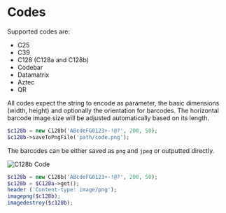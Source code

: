 # Codes

Supported codes are:

* C25
* C39
* C128 (C128a and C128b)
* Codebar
* Datamatrix
* Aztec
* QR

All codes expect the string to encode as parameter, the basic dimensions (width, height) and optionally the orientation for barcodes. The horizontal barcode image size will be adjusted automatically based on its length.

```php
$c128b = new C128b('ABcdeFG0123+-!@?', 200, 50);
$c128b->saveToPngFile('path/code.png');
```

The barcodes can be either saved as `png` and `jpeg` or outputted directly.

![C128b Code](Developer-Guide/services/codes1.png)

```php
$c128b = new C128b('ABcdeFG0123+-!@?', 200, 50);
$c128b = $C128a->get();
header ('Content-type: image/png');
imagepng($c128b);
imagedestroy($c128b);
```
